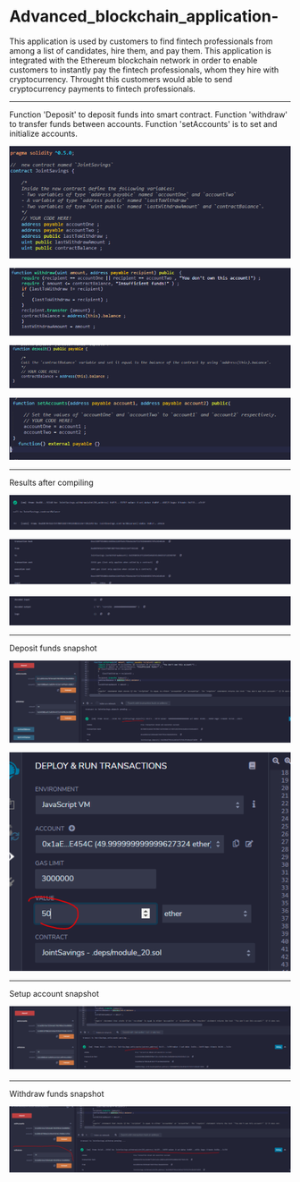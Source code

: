 # Advanced_blockchain_application-

This application is used by customers to find fintech professionals from among a list of candidates, hire them, and pay them. This application is integrated with the Ethereum blockchain network in order to enable customers to instantly pay the fintech professionals, whom they hire with cryptocurrency. Throught this customers would able to send cryptocurrency payments to fintech professionals.

----------------------------------------------------------------------------------------------------------------------------------------------------------------------

Function 'Deposit' to deposit funds into smart contract. Function 'withdraw' to transfer funds between accounts. Function 'setAccounts' is to set and initialize accounts.


![](snapshots/code1.png)

![](snapshots/code2.png)


![](snapshots/code3.png)


![](snapshots/code4.png)

----------------------------------------------------------------------------------------------------------------------------------------------------------------------

Results after compiling

![](snapshots/compile1.png)

![](snapshots/compile2.png)

![](snapshots/compile3.png)

----------------------------------------------------------------------------------------------------------------------------------------------------------------------

Deposit funds snapshot

![](snapshots/deposit.png)

![](snapshots/deposit2.png)

----------------------------------------------------------------------------------------------------------------------------------------------------------------------

Setup account snapshot

![](snapshots/setaccount.png)

----------------------------------------------------------------------------------------------------------------------------------------------------------------------

Withdraw funds snapshot

![](snapshots/withdraw.png)


